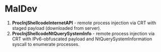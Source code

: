 ﻿# MalDev

1. **ProcInjShellcodeInternetAPI** - remote process injection via CRT with staged payload (downloaded from server).
2. **ProcInjShellcodeNtQuerySystemInfo** - remote process injection via CRT with IPv6-obfuscated payload and NtQuerySystemInformation syscall to enumerate processes.
